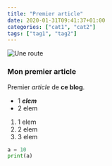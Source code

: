 ```yaml
---
title: "Premier article"
date: 2020-01-31T09:41:37+01:00
categories: ["cat1", "cat2"]
tags: ["tag1", "tag2"]
---
```


![Une route](/images/road.jpg)
### Mon premier article

Premier *article* de **ce blog**.

- 1 ***elem***
- 2 elem

1. 1 elem
2. 2 elem
3. 3 elem

```python
a = 10
print(a)
````
